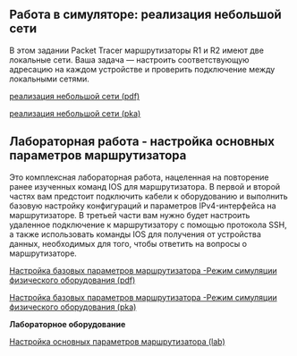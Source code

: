 <!-- 1.6.1 -->
## Работа в симуляторе: реализация небольшой сети

В этом задании Packet Tracer маршрутизаторы R1 и R2 имеют две локальные сети. Ваша задача — настроить соответствующую адресацию на каждом устройстве и проверить подключение между локальными сетями.

[реализация небольшой сети (pdf)](./assets/1.6.1-packet-tracer---implement-a-small-network_ru-RU.pdf)

[реализация небольшой сети (pka)](./assets/1.6.1-packet-tracer---implement-a-small-network_ru-RU.pka)

<!-- 1.6.2 -->
## Лабораторная работа - настройка основных параметров маршрутизатора

Это комплексная лабораторная работа, нацеленная на повторение ранее изученных команд IOS для маршрутизатора. В первой и второй частях вам предстоит подключить кабели к оборудованию и выполнить базовую настройку конфигураций и параметров IPv4-интерфейса на маршрутизаторе. В третьей части вам нужно будет настроить удаленное подключение к маршрутизатору с помощью протокола SSH, а также использовать команды IOS для получения от устройства данных, необходимых для того, чтобы ответить на вопросы о маршрутизаторе. 

[Настройка базовых параметров маршрутизатора -Режим симуляции физического оборудования (pdf)](./assets/1.6.2-packet-tracer----configure-basic-router-settings---physical-mode_ru-RU.pdf)

[Настройка базовых параметров маршрутизатора -Режим симуляции физического оборудования (pka)](./assets/1.6.2-packet-tracer----configure-basic-router-settings---physical-mode_ru-RU.pka)

**Лабораторное оборудование** 

[Настройка основных параметров маршрутизатора (lab)](./assets/1.6.2-lab---configure-basic-router-settings_ru-RU.pdf)